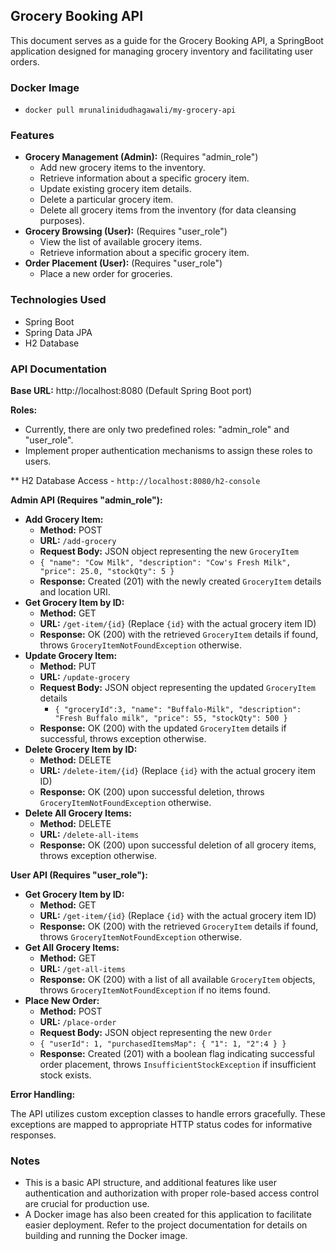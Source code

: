 ## Grocery Booking API

This document serves as a guide for the Grocery Booking API, a SpringBoot application designed for managing grocery inventory and facilitating user orders.

### Docker Image
   * `docker pull mrunalinidudhagawali/my-grocery-api`
     
### Features

* **Grocery Management (Admin):** (Requires "admin_role")
    * Add new grocery items to the inventory.
    * Retrieve information about a specific grocery item.
    * Update existing grocery item details.
    * Delete a particular grocery item.
    * Delete all grocery items from the inventory (for data cleansing purposes).
* **Grocery Browsing (User):** (Requires "user_role")
    * View the list of available grocery items.
    * Retrieve information about a specific grocery item.
* **Order Placement (User):** (Requires "user_role")
    * Place a new order for groceries. 

### Technologies Used

* Spring Boot
* Spring Data JPA
* H2 Database

### API Documentation

**Base URL:** http://localhost:8080 (Default Spring Boot port)

**Roles:**

* Currently, there are only two predefined roles: "admin_role" and "user_role". 
* Implement proper authentication mechanisms to assign these roles to users.

** H2 Database Access - `http://localhost:8080/h2-console`

**Admin API (Requires "admin_role"):**

* **Add Grocery Item:**
    * **Method:** POST
    * **URL:** `/add-grocery`
    * **Request Body:** JSON object representing the new `GroceryItem`
    * `{
    "name": "Cow Milk",
    "description": "Cow's Fresh Milk",
    "price": 25.0,
    "stockQty": 5
      }`
    * **Response:** Created (201) with the newly created `GroceryItem` details and location URI.
* **Get Grocery Item by ID:**
    * **Method:** GET
    * **URL:** `/get-item/{id}` (Replace `{id}` with the actual grocery item ID)
    * **Response:** OK (200) with the retrieved `GroceryItem` details if found, throws `GroceryItemNotFoundException` otherwise.
* **Update Grocery Item:**
    * **Method:** PUT
    * **URL:** `/update-grocery`
    * **Request Body:** JSON object representing the updated `GroceryItem` details
      * `{
      "groceryId":3,
    "name": "Buffalo-Milk",
    "description": "Fresh Buffalo milk",
    "price": 55,
    "stockQty": 500
    }`
    * **Response:** OK (200) with the updated `GroceryItem` details if successful, throws exception otherwise.
* **Delete Grocery Item by ID:**
    * **Method:** DELETE
    * **URL:** `/delete-item/{id}` (Replace `{id}` with the actual grocery item ID)
    * **Response:** OK (200) upon successful deletion, throws `GroceryItemNotFoundException` otherwise.
* **Delete All Grocery Items:**
    * **Method:** DELETE
    * **URL:** `/delete-all-items`
    * **Response:** OK (200) upon successful deletion of all grocery items, throws exception otherwise.

**User API (Requires "user_role"):**

* **Get Grocery Item by ID:**
    * **Method:** GET
    * **URL:** `/get-item/{id}` (Replace `{id}` with the actual grocery item ID)
    * **Response:** OK (200) with the retrieved `GroceryItem` details if found, throws `GroceryItemNotFoundException` otherwise.
* **Get All Grocery Items:**
    * **Method:** GET
    * **URL:** `/get-all-items`
    * **Response:** OK (200) with a list of all available `GroceryItem` objects, throws `GroceryItemNotFoundException` if no items found.
* **Place New Order:**
    * **Method:** POST
    * **URL:** `/place-order`
    * **Request Body:** JSON object representing the new `Order`
    * `{
  "userId": 1,
  "purchasedItemsMap": {
    "1": 1,
    "2":4
  }
}
`
    * **Response:** Created (201) with a boolean flag indicating successful order placement, throws `InsufficientStockException` if insufficient stock exists.

**Error Handling:**

The API utilizes custom exception classes to handle errors gracefully. These exceptions are mapped to appropriate HTTP status codes for informative responses.

### Notes

* This is a basic API structure, and additional features like user authentication and authorization with proper role-based access control are crucial for production use.
* A Docker image has also been created for this application to facilitate easier deployment. Refer to the project documentation for details on building and running the Docker image.

